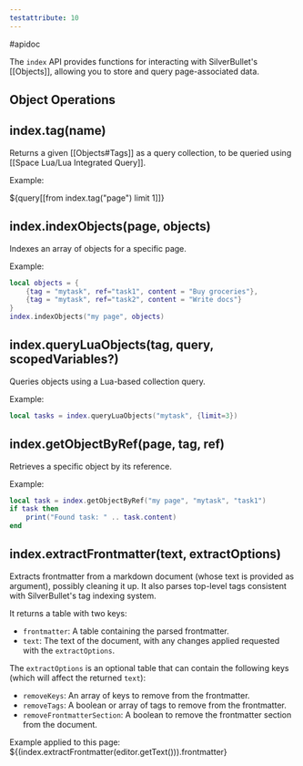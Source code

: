 ```yaml
---
testattribute: 10
---
```


#apidoc

The `index` API provides functions for interacting with SilverBullet's [[Objects]], allowing you to store and query page-associated data.

## Object Operations

## index.tag(name)
Returns a given [[Objects#Tags]] as a query collection, to be queried using [[Space Lua/Lua Integrated Query]].

Example:

${query[[from index.tag("page") limit 1]]}

## index.indexObjects(page, objects)
Indexes an array of objects for a specific page.

Example:
```lua
local objects = {
    {tag = "mytask", ref="task1", content = "Buy groceries"},
    {tag = "mytask", ref="task2", content = "Write docs"}
}
index.indexObjects("my page", objects)
```

## index.queryLuaObjects(tag, query, scopedVariables?)
Queries objects using a Lua-based collection query.

Example:
```lua
local tasks = index.queryLuaObjects("mytask", {limit=3})
```

## index.getObjectByRef(page, tag, ref)
Retrieves a specific object by its reference.

Example:
```lua
local task = index.getObjectByRef("my page", "mytask", "task1")
if task then
    print("Found task: " .. task.content)
end
```

## index.extractFrontmatter(text, extractOptions)
Extracts frontmatter from a markdown document (whose text is provided as argument), possibly cleaning it up. It also parses top-level tags consistent with SilverBullet's tag indexing system.

It returns a table with two keys:
- `frontmatter`: A table containing the parsed frontmatter.
- `text`: The text of the document, with any changes applied requested with the `extractOptions`.

The `extractOptions` is an optional table that can contain the following keys (which will affect the returned `text`):
- `removeKeys`: An array of keys to remove from the frontmatter.
- `removeTags`: A boolean or array of tags to remove from the frontmatter.
- `removeFrontmatterSection`: A boolean to remove the frontmatter section from the document.

Example applied to this page:
${(index.extractFrontmatter(editor.getText())).frontmatter}